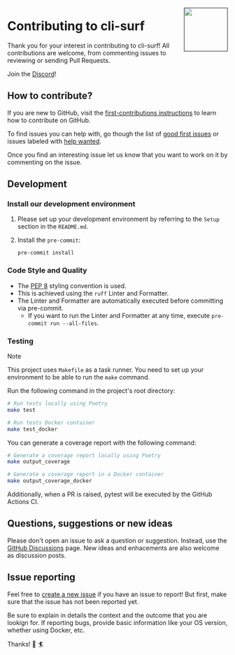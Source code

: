 <a href=""><img src="https://github.com/ryansurf/cli-surf/blob/main/images/wave.png" width="100 " align="right" /></a>

# Contributing to cli-surf

Thank you for your interest in contributing to cli-surf! All contributions are welcome, from commenting issues to reviewing or sending Pull Requests.

Join the [Discord](https://discord.gg/He2UpxRuJP)!

## How to contribute?

If you are new to GitHub, visit the [first-contributions instructions](https://github.com/firstcontributions/first-contributions/blob/master/README.md) to learn how to contribute on GitHub.

To find issues you can help with, go though the list of [good first issues](https://github.com/ryansurf/cli-surf/labels/good%20first%20issue) or issues labeled with [help wanted](https://github.com/ryansurf/cli-surf/labels/help%20wanted).

Once you find an interesting issue let us know that you want to work on it by commenting on the issue.

## Development
### Install our development environment
1. Please set up your development environment by referring to the `Setup` section in the `README.md`.

2. Install the `pre-commit`:
    ```
    pre-commit install
    ```

### Code Style and Quality
- The [PEP 8](https://realpython.com/python-pep8/) styling convention is used.
- This is achieved using the `ruff` Linter and Formatter.
- The Linter and Formatter are automatically executed before committing via pre-commit.
  - If you want to run the Linter and Formatter at any time, execute `pre-commit run --all-files`.

### Testing
> [!NOTE]
> This project uses `Makefile` as a task runner. You need to set up your environment to be able to run the `make` command.

Run the following command in the project's root directory:
```bash
# Run tests locally using Poetry
make test

# Run tests Docker container
make test_docker
```
You can generate a coverage report with the following command:
```bash
# Generate a coverage report locally using Poetry
make output_coverage

# Generate a coverage report in a Docker container
make output_coverage_docker
```
Additionally, when a PR is raised, pytest will be executed by the GitHub Actions CI.


## Questions, suggestions or new ideas

Please don't open an issue to ask a question or suggestion. Instead, use the [GitHub Discussions](https://github.com/ryansurf/cli-surf/discussions) page. New ideas and enhacements are also welcome as discussion posts.

## Issue reporting

Feel free to [create a new issue](https://github.com/ryansurf/cli-surf/issues/new) if you have an issue to report! But first, make sure that the issue has not been reported yet.

Be sure to explain in details the context and the outcome that you are lookign for. If reporting bugs, provide basic information like your OS version, whether using Docker, etc.

Thanks! :ocean: :surfer:
